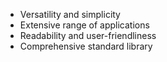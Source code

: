 - Versatility and simplicity
- Extensive range of applications
- Readability and user-friendliness
- Comprehensive standard library